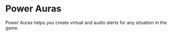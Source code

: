 # Power Auras

Power Auras helps you create virtual and audio alerts for any situation in the game.
